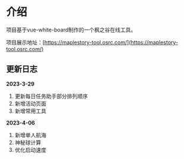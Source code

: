 

# 介绍

项目基于vue-white-board制作的一个枫之谷在线工具。

项目展示地址：[https://maplestory-tool.osrc.com/](https://maplestory-tool.osrc.com/)





## 更新日志



**2023-3-29**

1. 更新每日任务助手部分排列顺序
2. 新增活动页面
3. 新增常用工具



**2023-4-06**

1. 新增单人航海
2. 神秘球计算
3. 优化启动速度
